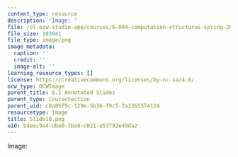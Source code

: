 ```yaml
---
content_type: resource
description: 'Image: '
file: /ol-ocw-studio-app/courses/6-004-computation-structures-spring-2017/b4eec9a4dbe07ba8c021e53792e49da2_Slide10.png
file_size: 193941
file_type: image/png
image_metadata:
  caption: ''
  credit: ''
  image-alt: ''
learning_resource_types: []
license: https://creativecommons.org/licenses/by-nc-sa/4.0/
ocw_type: OCWImage
parent_title: 8.1 Annotated Slides
parent_type: CourseSection
parent_uid: c8a85f9c-129e-5b36-f9c5-2a3365574124
resourcetype: Image
title: Slide10.png
uid: b4eec9a4-dbe0-7ba8-c021-e53792e49da2
---
```

Image: 